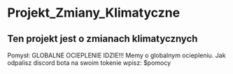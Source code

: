 # Projekt_Zmiany_Klimatyczne
## Ten projekt jest o zmianach klimatycznych
Pomysł: GLOBALNE OCIEPLENIE IDZIE!!!
Memy o globalnym ociepleniu.
Jak odpalisz discord bota na swoim tokenie wpisz: $pomocy

